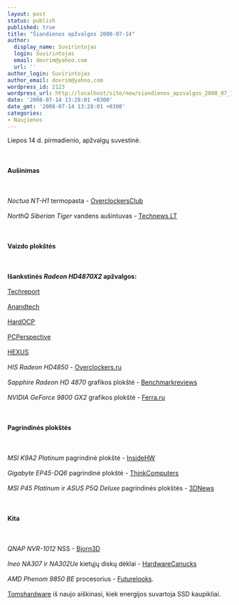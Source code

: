 ```yaml
---
layout: post
status: publish
published: true
title: "Šiandienos apžvalgos 2008-07-14"
author:
  display_name: Suvirintojas
  login: Suvirintojas
  email: dovrim@yahoo.com
  url: ''
author_login: Suvirintojas
author_email: dovrim@yahoo.com
wordpress_id: 2123
wordpress_url: http://localhost/site/new/siandienos_apzvalgos_2008_07_14/
date: '2008-07-14 13:28:01 +0300'
date_gmt: '2008-07-14 13:28:01 +0300'
categories:
- Naujienos
---
```

<p>Liepos 14 d. pirmadienio, apžvalgų suvestinė.<br />
<br><br />
<br><b>Aušinimas</b><br />
<br><br />
<br><i>Noctua NT-H1</i> termopasta - <a class="ns" href="http://www.overclockersclub.com/reviews/noctua_nt_h1/">OverclockersClub</a><br />
<br><i>NorthQ Siberian Tiger</i> vandens aušintuvas - <a class="ns" href="http://www.technews.lt/?id=Kas&Id=1998">Technews.LT</a><br />
<br><br />
<br><b>Vaizdo plokštės</b><br />
<br><br />
<br><b>Išankstinės <i>Radeon HD4870X2</i> apžvalgos:</b><br />
<br><a class="ns" href="http://www.techreport.com/articles.x/15105">Techreport</a><br />
<br><a class="ns" href="http://www.anandtech.com/video/showdoc.aspx?i=3354">Anandtech</a><br />
<br><a class="ns" href="http://enthusiast.hardocp.com/article.html?art=MTUzMSwxLCxoZW50aHVzaWFzdA==">HardOCP</a><br />
<br><a class="ns" href="http://www.pcper.com/article.php?type=expert&aid=590&pid=2">PCPerspective</a><br />
<br><a class="ns" href="http://www.hexus.net/content/item.php?item=14178">HEXUS</a><br />
<br><i>HIS Radeon HD4850</i> - <a class="ns" href="http://www.overclockers.ru/lab/29769.shtml">Overclockers.ru</a><br />
<br><i>Sapphire Radeon HD 4870</i> grafikos plokštė - <a class="ns" href="http://benchmarkreviews.com/index.php?option=com_content&task=view&id=198&Itemid=1">Benchmarkreviews</a><br />
<br><i>NVIDIA GeForce 9800 GX2</i> grafikos plokštė - <a class="ns" href="http://www.ferra.ru/online/video/79999/">Ferra.ru</a><br />
<br><br />
<br><b>Pagrindinės plokštės</b><br />
<br><br />
<br><i>MSI K9A2 Platinum</i> pagrindinė plokštė - <a class="ns" href="http://www.insidehw.com/Reviews/Motherboards/MSI-K9A2-Platinum.html">InsideHW</a><br />
<br><i>Gigabyte EP45-DQ6</i> pagrindinė plokštė - <a class="ns" href="http://www.thinkcomputers.org/index.php?x=reviews&id=794">ThinkComputers</a><br />
<br><i>MSI P45 Platinum</i> ir <i>ASUS P5Q Deluxe</i> pagrindinės plokštės - <a class="ns" href="http://www.3dnews.ru/motherboard/asus_msi_p45/">3DNews</a><br />
<br><br />
<br><b>Kita</b><br />
<br><br />
<br><i>QNAP NVR-1012</i> NSS - <a class="ns" href="http://www.bjorn3d.com/read.php?cID=1308">Bjorn3D</a><br />
<br><i>Ineo NA307</i> ir <i>NA302Ue</i> kietųjų diskų dėklai - <a class="ns" href="http://www.hardwarecanucks.com/forum/hardware-canucks-reviews/8518-ineo-na307-na302ue-hard-drive-enclosures-review.html">HardwareCanucks</a><br />
<br><i>AMD Phenom 9850 BE</i> procesorius - <a class="ns" href="http://www.futurelooks.com/amd-phenom-9850-black-edition-cpu-review/">Futurelooks</a>.<br />
<br><a class="ns" href="http://www.tomshardware.com/reviews/ssd-hard-drive,1968.html">Tomshardware</a> iš naujo aiškinasi, kiek energijos suvartoja SSD kaupikliai.<br />
<br><br />
<br><br />
<br></p>

